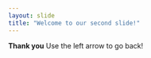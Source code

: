 ```yaml
---
layout: slide
title: "Welcome to our second slide!"
---
```

**Thank you**
Use the left arrow to go back!
